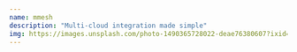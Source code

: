```yaml
---
name: mmesh
description: "Multi-cloud integration made simple"
img: https://images.unsplash.com/photo-1490365728022-deae76380607?ixid=MnwxMjA3fDB8MHxwaG90by1wYWdlfHx8fGVufDB8fHx8&ixlib=rb-1.2.1&auto=format&fit=crop&w=1267&q=80
---
```

